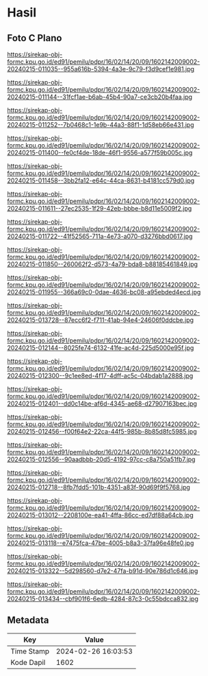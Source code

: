 # Hasil

## Foto C Plano

https://sirekap-obj-formc.kpu.go.id/ed91/pemilu/pdpr/16/02/14/20/09/1602142009002-20240215-011035--955a616b-5394-4a3e-9c79-f3d9cef1e981.jpg

https://sirekap-obj-formc.kpu.go.id/ed91/pemilu/pdpr/16/02/14/20/09/1602142009002-20240215-011144--31fcf1ae-b6ab-45b4-90a7-ce3cb20b4faa.jpg

https://sirekap-obj-formc.kpu.go.id/ed91/pemilu/pdpr/16/02/14/20/09/1602142009002-20240215-011252--7b0468c1-1e9b-44a3-88f1-1d58eb66e431.jpg

https://sirekap-obj-formc.kpu.go.id/ed91/pemilu/pdpr/16/02/14/20/09/1602142009002-20240215-011400--fe0cf4de-18de-46f1-9556-a577f59b005c.jpg

https://sirekap-obj-formc.kpu.go.id/ed91/pemilu/pdpr/16/02/14/20/09/1602142009002-20240215-011458--3bb2fa12-e64c-44ca-8631-b4181cc579d0.jpg

https://sirekap-obj-formc.kpu.go.id/ed91/pemilu/pdpr/16/02/14/20/09/1602142009002-20240215-011611--27ec2535-1f29-42eb-bbbe-b8d11e5009f2.jpg

https://sirekap-obj-formc.kpu.go.id/ed91/pemilu/pdpr/16/02/14/20/09/1602142009002-20240215-011722--41f52565-711a-4e73-a070-d3276bbd0617.jpg

https://sirekap-obj-formc.kpu.go.id/ed91/pemilu/pdpr/16/02/14/20/09/1602142009002-20240215-011850--260062f2-d573-4a79-bda8-b88185461849.jpg

https://sirekap-obj-formc.kpu.go.id/ed91/pemilu/pdpr/16/02/14/20/09/1602142009002-20240215-011955--366a69c0-0dae-4636-bc08-a95ebded4ecd.jpg

https://sirekap-obj-formc.kpu.go.id/ed91/pemilu/pdpr/16/02/14/20/09/1602142009002-20240215-013728--87ecc6f2-f711-41ab-94e4-24606f0ddcbe.jpg

https://sirekap-obj-formc.kpu.go.id/ed91/pemilu/pdpr/16/02/14/20/09/1602142009002-20240215-012144--8025fe74-6132-41fe-ac4d-225d5000e95f.jpg

https://sirekap-obj-formc.kpu.go.id/ed91/pemilu/pdpr/16/02/14/20/09/1602142009002-20240215-012300--9c1ee8ed-4f17-4dff-ac5c-04bdab1a2888.jpg

https://sirekap-obj-formc.kpu.go.id/ed91/pemilu/pdpr/16/02/14/20/09/1602142009002-20240215-012401--dd0c14be-af6d-4345-ae68-d27907163bec.jpg

https://sirekap-obj-formc.kpu.go.id/ed91/pemilu/pdpr/16/02/14/20/09/1602142009002-20240215-012456--f00f64e2-22ca-44f5-985b-8b85d8fc5985.jpg

https://sirekap-obj-formc.kpu.go.id/ed91/pemilu/pdpr/16/02/14/20/09/1602142009002-20240215-012556--90aadbbb-20d5-4192-97cc-c8a750a51fb7.jpg

https://sirekap-obj-formc.kpu.go.id/ed91/pemilu/pdpr/16/02/14/20/09/1602142009002-20240215-012718--8fb7fdd5-101b-4351-a83f-90d69f9f5768.jpg

https://sirekap-obj-formc.kpu.go.id/ed91/pemilu/pdpr/16/02/14/20/09/1602142009002-20240215-013012--2208100e-ea41-4ffa-86cc-ed7df88a64cb.jpg

https://sirekap-obj-formc.kpu.go.id/ed91/pemilu/pdpr/16/02/14/20/09/1602142009002-20240215-013118--e7475fca-47be-4005-b8a3-37fa96e48fe0.jpg

https://sirekap-obj-formc.kpu.go.id/ed91/pemilu/pdpr/16/02/14/20/09/1602142009002-20240215-013322--5d298560-d7e2-47fa-b91d-90e786d1c646.jpg

https://sirekap-obj-formc.kpu.go.id/ed91/pemilu/pdpr/16/02/14/20/09/1602142009002-20240215-013434--cbf901f6-6edb-4284-87c3-0c55bdcca832.jpg


## Metadata

| Key        | Value               |
| ---------- | ------------------- |
| Time Stamp | 2024-02-26 16:03:53 |
| Kode Dapil | 1602                |



